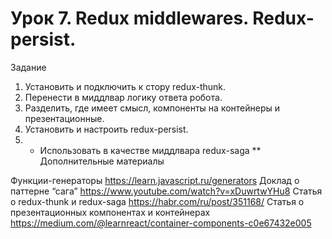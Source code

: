 # Урок 7. Redux middlewares. Redux-persist.
Задание
1. Установить и подключить к стору redux-thunk.
2. Перенести в миддлвар логику ответа робота.
3. Разделить, где имеет смысл, компоненты на контейнеры и презентационные.
4. Установить и настроить redux-persist.
5. * Использовать в качестве миддлвара redux-saga
** Дополнительные материалы

Функции-генераторы         https://learn.javascript.ru/generators
Доклад о паттерне “сага”    https://www.youtube.com/watch?v=xDuwrtwYHu8
Статья о redux-thunk и redux-saga      https://habr.com/ru/post/351168/
Статья о презентационных компонентах и контейнерах      https://medium.com/@learnreact/container-components-c0e67432e005
